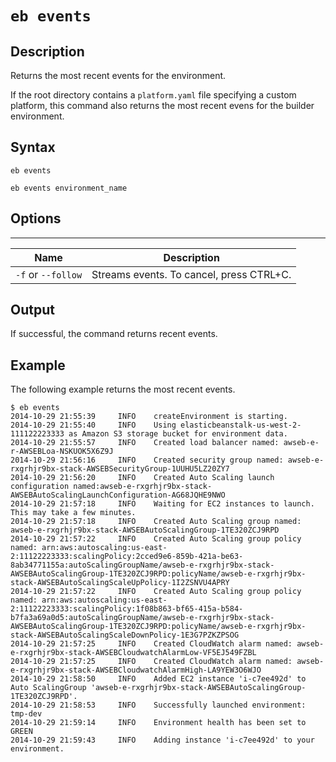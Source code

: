# `eb events`<a name="eb3-events"></a>

## Description<a name="eb3-eventsdescription"></a>

Returns the most recent events for the environment\.

If the root directory contains a `platform.yaml` file specifying a custom platform, this command also returns the most recent evens for the builder environment\.

## Syntax<a name="eb3-eventssyntax"></a>

 `eb events` 

 `eb events environment_name` 

## Options<a name="eb3-eventsoptions"></a>


****  

|  Name  |  Description  | 
| --- | --- | 
|  `-f` or `--follow`  |  Streams events\. To cancel, press CTRL\+C\.  | 

## Output<a name="eb3-eventsoutput"></a>

If successful, the command returns recent events\.

## Example<a name="eb3-eventsexample"></a>

The following example returns the most recent events\.

```
$ eb events
2014-10-29 21:55:39     INFO    createEnvironment is starting.
2014-10-29 21:55:40     INFO    Using elasticbeanstalk-us-west-2-111122223333 as Amazon S3 storage bucket for environment data.
2014-10-29 21:55:57     INFO    Created load balancer named: awseb-e-r-AWSEBLoa-NSKUOK5X6Z9J
2014-10-29 21:56:16     INFO    Created security group named: awseb-e-rxgrhjr9bx-stack-AWSEBSecurityGroup-1UUHU5LZ20ZY7
2014-10-29 21:56:20     INFO    Created Auto Scaling launch configuration named:awseb-e-rxgrhjr9bx-stack-AWSEBAutoScalingLaunchConfiguration-AG68JQHE9NWO
2014-10-29 21:57:18     INFO    Waiting for EC2 instances to launch. This may take a few minutes.
2014-10-29 21:57:18     INFO    Created Auto Scaling group named: awseb-e-rxgrhjr9bx-stack-AWSEBAutoScalingGroup-1TE320ZCJ9RPD
2014-10-29 21:57:22     INFO    Created Auto Scaling group policy named: arn:aws:autoscaling:us-east-2:11122223333:scalingPolicy:2cced9e6-859b-421a-be63-8ab34771155a:autoScalingGroupName/awseb-e-rxgrhjr9bx-stack-AWSEBAutoScalingGroup-1TE320ZCJ9RPD:policyName/awseb-e-rxgrhjr9bx-stack-AWSEBAutoScalingScaleUpPolicy-1I2ZSNVU4APRY
2014-10-29 21:57:22     INFO    Created Auto Scaling group policy named: arn:aws:autoscaling:us-east-2:11122223333:scalingPolicy:1f08b863-bf65-415a-b584-b7fa3a69a0d5:autoScalingGroupName/awseb-e-rxgrhjr9bx-stack-AWSEBAutoScalingGroup-1TE320ZCJ9RPD:policyName/awseb-e-rxgrhjr9bx-stack-AWSEBAutoScalingScaleDownPolicy-1E3G7PZKZPSOG
2014-10-29 21:57:25     INFO    Created CloudWatch alarm named: awseb-e-rxgrhjr9bx-stack-AWSEBCloudwatchAlarmLow-VF5EJ549FZBL
2014-10-29 21:57:25     INFO    Created CloudWatch alarm named: awseb-e-rxgrhjr9bx-stack-AWSEBCloudwatchAlarmHigh-LA9YEW3O6WJO
2014-10-29 21:58:50     INFO    Added EC2 instance 'i-c7ee492d' to Auto ScalingGroup 'awseb-e-rxgrhjr9bx-stack-AWSEBAutoScalingGroup-1TE320ZCJ9RPD'.
2014-10-29 21:58:53     INFO    Successfully launched environment: tmp-dev
2014-10-29 21:59:14     INFO    Environment health has been set to GREEN
2014-10-29 21:59:43     INFO    Adding instance 'i-c7ee492d' to your environment.
```